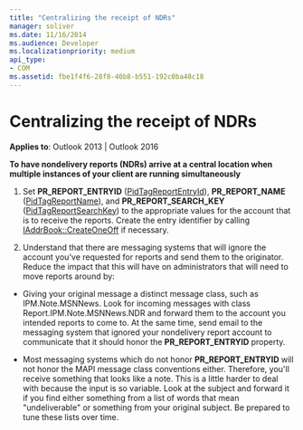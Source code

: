 ```yaml
---
title: "Centralizing the receipt of NDRs"
manager: soliver
ms.date: 11/16/2014
ms.audience: Developer
ms.localizationpriority: medium
api_type:
- COM
ms.assetid: fbe1f4f6-28f8-40b8-b551-192c0ba48c18
---
```


# Centralizing the receipt of NDRs

**Applies to**: Outlook 2013 | Outlook 2016 
  
**To have nondelivery reports (NDRs) arrive at a central location when multiple instances of your client are running simultaneously**
  
1. Set **PR_REPORT_ENTRYID** ([PidTagReportEntryId](pidtagreportentryid-canonical-property.md)), **PR_REPORT_NAME** ([PidTagReportName](pidtagreportname-canonical-property.md)), and **PR_REPORT_SEARCH_KEY** ([PidTagReportSearchKey](pidtagreportsearchkey-canonical-property.md)) to the appropriate values for the account that is to receive the reports. Create the entry identifier by calling [IAddrBook::CreateOneOff](iaddrbook-createoneoff.md) if necessary. 
    
2. Understand that there are messaging systems that will ignore the account you've requested for reports and send them to the originator. Reduce the impact that this will have on administrators that will need to move reports around by:
    
- Giving your original message a distinct message class, such as IPM.Note.MSNNews. Look for incoming messages with class Report.IPM.Note.MSNNews.NDR and forward them to the account you intended reports to come to. At the same time, send email to the messaging system that ignored your nondelivery report account to communicate that it should honor the **PR_REPORT_ENTRYID** property. 
    
- Most messaging systems which do not honor **PR_REPORT_ENTRYID** will not honor the MAPI message class conventions either. Therefore, you'll receive something that looks like a note. This is a little harder to deal with because the input is so variable. Look at the subject and forward it if you find either something from a list of words that mean "undeliverable" or something from your original subject. Be prepared to tune these lists over time. 
    

